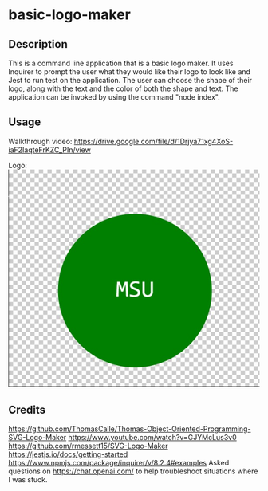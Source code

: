  # basic-logo-maker

 ## Description

 This is a command line application that is a basic logo maker. It uses Inquirer to prompt the user what they would like their logo to look like and Jest to run test on the application. The user can choose the shape of their logo, along with the text and the color of both the shape and text. The application can be invoked by using the command "node index". 

 ## Usage

Walkthrough video:
https://drive.google.com/file/d/1Drjya71xg4XoS-iaF2IaqteFrKZC_PIn/view

Logo:
![alt text](/assets/images/msu-logo.jpg)

## Credits

https://github.com/ThomasCalle/Thomas-Object-Oriented-Programming-SVG-Logo-Maker
https://www.youtube.com/watch?v=GJYMcLus3v0
https://github.com/rmessett15/SVG-Logo-Maker
https://jestjs.io/docs/getting-started
https://www.npmjs.com/package/inquirer/v/8.2.4#examples
Asked questions on https://chat.openai.com/ to help troubleshoot situations where I was stuck. 
